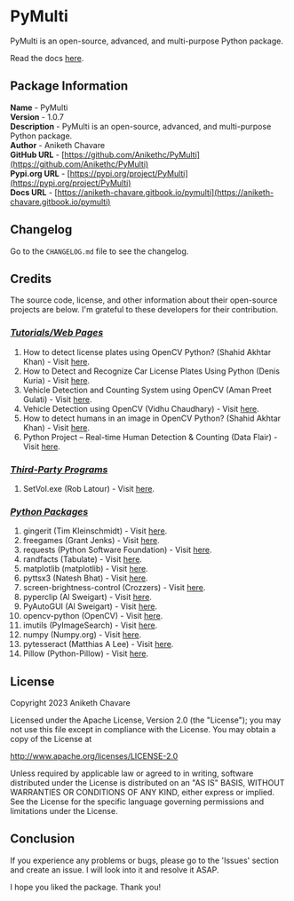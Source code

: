 # PyMulti

PyMulti is an open-source, advanced, and multi-purpose Python package.

Read the docs [here](https://aniketh-chavare.gitbook.io/pymulti).

## Package Information

**Name** - PyMulti</br>
**Version** - 1.0.7</br>
**Description** - PyMulti is an open-source, advanced, and multi-purpose Python package.</br>
**Author** - Aniketh Chavare</br>
**GitHub URL** - [https://github.com/Anikethc/PyMulti](https://github.com/Anikethc/PyMulti)</br>
**Pypi.org URL** - [https://pypi.org/project/PyMulti](https://pypi.org/project/PyMulti)</br>
**Docs URL** - [https://aniketh-chavare.gitbook.io/pymulti](https://aniketh-chavare.gitbook.io/pymulti)

## Changelog

Go to the `CHANGELOG.md` file to see the changelog.

## Credits

The source code, license, and other information about their open-source projects are below. I'm grateful to these developers for their contribution.

### <u><i>Tutorials/Web Pages</i></u>

1. How to detect license plates using OpenCV Python? (Shahid Akhtar Khan) - Visit [here](https://www.tutorialspoint.com/how-to-detect-license-plates-using-opencv-python).
2. How to Detect and Recognize Car License Plates Using Python (Denis Kuria) - Visit [here](https://www.makeuseof.com/python-car-license-plates-detect-and-recognize).
3. Vehicle Detection and Counting System using OpenCV (Aman Preet Gulati) - Visit [here](https://www.analyticsvidhya.com/blog/2021/12/vehicle-detection-and-counting-system-using-opencv).
4. Vehicle Detection using OpenCV (Vidhu Chaudhary) - Visit [here](https://www.codingninjas.com/codestudio/library/vehicle-detection-using-opencv).
5. How to detect humans in an image in OpenCV Python? (Shahid Akhtar Khan) - Visit [here](https://www.tutorialspoint.com/how-to-detect-humans-in-an-image-in-opencv-python).
6. Python Project – Real-time Human Detection & Counting (Data Flair) - Visit [here](https://data-flair.training/blogs/python-project-real-time-human-detection-counting).

### <u><i>Third-Party Programs</i></u>

1. SetVol.exe (Rob Latour) - Visit [here](https://github.com/roblatour/setvol).

### <u><i>Python Packages</i></u>

1. gingerit (Tim Kleinschmidt) - Visit [here](https://github.com/Azd325/gingerit).
2. freegames (Grant Jenks) - Visit [here](https://github.com/grantjenks/free-python-games).
3. requests (Python Software Foundation) - Visit [here](https://github.com/psf/requests).
4. randfacts (Tabulate) - Visit [here](https://github.com/TabulateJarl8/randfacts).
5. matplotlib (matplotlib) - Visit [here](https://github.com/matplotlib/matplotlib).
6. pyttsx3 (Natesh Bhat) - Visit [here](https://github.com/nateshmbhat/pyttsx3).
7. screen-brightness-control (Crozzers) - Visit [here](https://github.com/Crozzers/screen_brightness_control).
8. pyperclip (Al Sweigart) - Visit [here](https://github.com/asweigart/pyperclip).
9. PyAutoGUI (Al Sweigart) - Visit [here](https://github.com/asweigart/pyautogui).
10. opencv-python (OpenCV) - Visit [here](https://github.com/opencv/opencv-python).
11. imutils (PyImageSearch) - Visit [here](https://github.com/PyImageSearch/imutils).
12. numpy (Numpy.org) - Visit [here](https://github.com/numpy/numpy).
13. pytesseract (Matthias A Lee) - Visit [here](https://github.com/madmaze/pytesseract).
14. Pillow (Python-Pillow) - Visit [here](https://github.com/python-pillow/Pillow).

## License

Copyright 2023 Aniketh Chavare

Licensed under the Apache License, Version 2.0 (the "License");
you may not use this file except in compliance with the License.
You may obtain a copy of the License at

http://www.apache.org/licenses/LICENSE-2.0

Unless required by applicable law or agreed to in writing, software
distributed under the License is distributed on an "AS IS" BASIS,
WITHOUT WARRANTIES OR CONDITIONS OF ANY KIND, either express or implied.
See the License for the specific language governing permissions and
limitations under the License.

## Conclusion

If you experience any problems or bugs, please go to the 'Issues' section and create an issue. I will look into it and resolve it ASAP.

I hope you liked the package. Thank you!